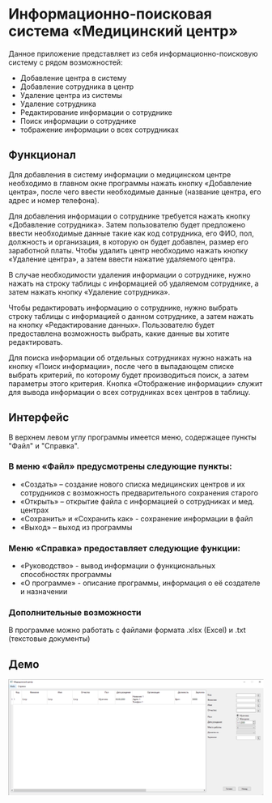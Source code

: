 # Информационно-поисковая система «Медицинский центр» 
Данное приложение представляет из себя информационно-поисковую систему с рядом возможностей: 
* Добавление центра в систему 
* Добавление сотрудника в центр 
* Удаление центра из системы 
* Удаление сотрудника 
* Редактирование информации о сотруднике 
* Поиск информации о сотруднике 
* тображение информации о всех сотрудниках 

## Функционал
Для добавления в систему информации о медицинском центре необходимо в главном окне программы нажать кнопку «Добавление центра», после чего ввести необходимые данные (название центра, его адрес и номер телефона).

Для добавления информации о сотруднике требуется нажать кнопку «Добавление сотрудника». Затем пользователю будет предложено ввести необходимые данные такие как код сотрудника, его ФИО, пол, должность и организация, в которую он будет добавлен, размер его заработной платы. 
Чтобы удалить центр необходимо нажать кнопку «Удаление центра», а затем ввести нажатие удаляемого центра. 

В случае необходимости удаления информации о сотруднике, нужно нажать на строку таблицы с информацией об удаляемом сотруднике, а затем нажать кнопку «Удаление сотрудника». 

Чтобы редактировать информацию о сотруднике, нужно выбрать строку таблицы с информацией о данном сотруднике, а затем нажать на кнопку «Редактирование данных». Пользователю будет предоставлена возможность выбрать, какие данные вы хотите редактировать. 

Для поиска информации об отдельных сотрудниках нужно нажать на кнопку «Поиск информации», после чего в выпадающем списке выбрать критерий, по которому будет производиться поиск, а затем параметры этого критерия. 
Кнопка «Отображение информации» служит для вывода информации о всех сотрудниках всех центров в таблицу. 

## Интерфейс
В верхнем левом углу программы имеется меню, содержащее пункты "Файл" и "Справка". 
### В меню «Файл» предусмотрены следующие пункты: 
* «Создать» – создание нового списка медицинских центров и их сотрудников с возможность предварительного сохранения старого 
* «Открыть» – открытие файла с информацией о сотрудниках и мед. центрах 
* «Сохранить» и «Сохранить как» - сохранение информации в файл 
* «Выход» – выход из программы 

### Меню «Справка» предоставляет следующие функции: 
* «Руководство» - вывод информации о функциональных способностях программы 
* «О программе» - описание программы, информация о её создателе и назначении 
             
             
### Дополнительные возможности
В программе можно работать с файлами формата .xlsx (Excel) и .txt (текстовые документы)

## Демо
![Alt text](https://github.com/SerpentDragon/InformationSearchEngine-Qt/blob/master/Demo/demo.png)